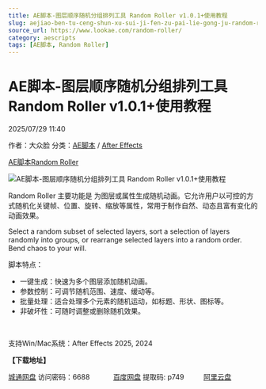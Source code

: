 ```yaml
---
title: AE脚本-图层顺序随机分组排列工具 Random Roller v1.0.1+使用教程
slug: aejiao-ben-tu-ceng-shun-xu-sui-ji-fen-zu-pai-lie-gong-ju-random-roller-v1-0-1-shi-yong-jiao-cheng
source_url: https://www.lookae.com/random-roller/
category: aescripts
tags: [AE脚本, Random Roller]
---
```

# AE脚本-图层顺序随机分组排列工具 Random Roller v1.0.1+使用教程

2025/07/29 11:40

作者：大众脸
分类：[AE脚本](https://www.lookae.com/after-effects/aescripts/) / [After Effects](https://www.lookae.com/after-effects/)

[AE脚本](https://www.lookae.com/tag/ae%e8%84%9a%e6%9c%ac/)[Random Roller](https://www.lookae.com/tag/random-roller/)

![AE脚本-图层顺序随机分组排列工具 Random Roller v1.0.1+使用教程](https://www.lookae.com/wp-content/uploads/2025/07/Random-Roller.jpg "AE脚本-图层顺序随机分组排列工具 Random Roller v1.0.1+使用教程-LookAE.com")

Random Roller 主要功能是 为图层或属性生成随机动画。它允许用户以可控的方式随机化关键帧、位置、旋转、缩放等属性，常用于制作自然、动态且富有变化的动画效果。

Select a random subset of selected layers, sort a selection of layers randomly into groups, or rearrange selected layers into a random order. Bend chaos to your will.

脚本特点：

* 一键生成：快速为多个图层添加随机动画。
* 参数控制：可调节随机范围、速度、缓动等。
* 批量处理：适合处理多个元素的随机运动，如标题、形状、图标等。
* 非破坏性：可随时调整或删除随机效果。

[﻿﻿﻿](http://cloud.video.taobao.com/play/u/null/p/1/e/6/t/1/528446032861.mp4)

支持Win/Mac系统：After Effects 2025, 2024

**【下载地址】**

[城通网盘](https://url70.ctfile.com/f/2827370-1547507890-9d2401?p=4431) 访问密码：6688            [百度网盘](https://pan.baidu.com/s/1y1_Nq1pmi3Y2ZnBj90QuAg?pwd=p749) 提取码: p749          [阿里云盘](https://www.alipan.com/s/hRRd57yJg12)
